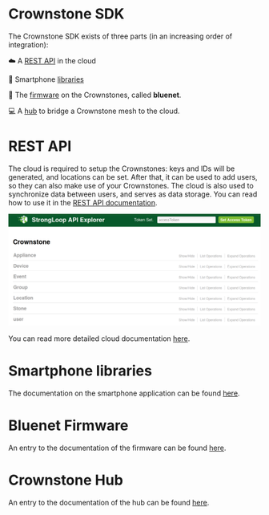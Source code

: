 # Crownstone SDK

The Crownstone SDK exists of three parts (in an increasing order of integration):

:cloud: A [REST API](#rest_api) in the cloud

:iphone: Smartphone [libraries](#smartphone_libs)

:crown: The [firmware](#bluenet) on the Crownstones, called **bluenet**.

:computer: A [hub](#hub) to bridge a Crownstone mesh to the cloud.

# <a name="rest_api"></a>REST API

The cloud is required to setup the Crownstones: keys and IDs will be generated, and locations can be set.
After that, it can be used to add users, so they can also make use of your Crownstones.
The cloud is also used to synchronize data between users, and serves as data storage.
You can read how to use it in the [REST API documentation](REST_API.md).

![Image of Strongloop API Explorer](https://raw.githubusercontent.com/crownstone/crownstone-sdk/master/images/strongloop-api-explorer.png)

You can read more detailed cloud documentation [here](cloud/).

# <a name="smartphone_libs"></a>Smartphone libraries

The documentation on the smartphone application can be found [here](smartphones/).

# <a name="bluenet"></a>Bluenet Firmware

An entry to the documentation of the firmware can be found [here](firmware/).

# <a name="hub"></a>Crownstone Hub

An entry to the documentation of the hub can be found [here](hub/).



